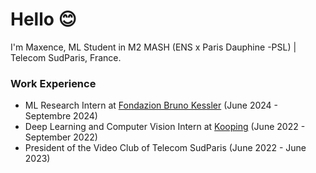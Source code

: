 # Hello 😊

I'm Maxence, ML Student in M2 MASH (ENS x Paris Dauphine -PSL) | Telecom SudParis, France. 

### Work Experience

- ML Research Intern at [Fondazion Bruno Kessler](https://www.fbk.eu/en/) (June 2024 - Septembre 2024)
- Deep Learning and Computer Vision Intern at [Kooping](https://www.kooping.io/) (June 2022 - September 2022)
- President of the Video Club of Telecom SudParis (June 2022 - June 2023)

